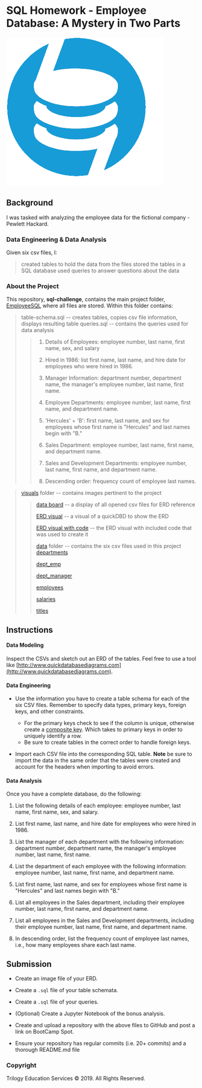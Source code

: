 # SQL Homework - Employee Database: A Mystery in Two Parts

![sql.png](EmployeeSQL/visuals/sql_hp.PNG)
 
## Background

I was tasked with analyzing the employee data for the fictional company - Pewlett Hackard. 

### Data Engineering & Data Analysis
Given six csv files, I:
> created tables to hold the data from the files
> stored the tables in a SQL database
> used queries to answer questions about the data

### About the Project

This repository, __sql-challenge__, contains the main project folder, [EmployeeSQL](EmployeeSQL) where all files are stored. Within this folder contains:
> table-schema.sql -- creates tables, copies csv file information, displays resulting table
> queries.sql -- contains the queries used for data analysis
>> 1. Details of Employees: employee number, last name, first name, sex, and salary <p>
>> 2. Hired in 1986: list first name, last name, and hire date for employees who were hired in 1986. <p>
>> 3. Manager Information: department number, department name, the manager's employee number, last name, first name. <p>
>> 4. Employee Departments: employee number, last name, first name, and department name. <p>
>> 5. 'Hercules' + 'B': first name, last name, and sex for employees whose first name is "Hercules" and last names begin with "B." <p>
>> 6. Sales Department: employee number, last name, first name, and department name. <p>
>> 7. Sales and Development Departments: employee number, last name, first name, and department name. <p>
>> 8. Descending order: frequency count of employee last names. <p>

> [visuals](EmployeeSQL/visuals) folder -- contains images pertinent to the project
>> [data board](EmployeeSQL/visuals/data-board.PNG) -- a display of all opened csv files for ERD reference <p>
>> [ERD visual](EmployeeSQL/visuals/erd-visual.PNG) -- a visual of a quickDBD to show the ERD  <p>
>> [ERD visual with code](EmployeeSQL/visuals/erd-visual-code.PNG) -- the ERD visual with included code that was used to create it <p>
> [data](EmployeeSQL/data) folder --  contains the six csv files used in this project
>> [departments](EmployeeSQL/data/departments.csv) <p>
>> [dept_emp](EmployeeSQL/data/dept_emp.csv) <p>
>> [dept_manager](EmployeeSQL/data/dept_manager.csv) <p>
>> [employees](EmployeeSQL/data/employees.csv) <p>
>> [salaries](EmployeeSQL/data/salaries.csv) <p>
>> [titles](EmployeeSQL/data/titles.csv) <p>



## Instructions

#### Data Modeling

Inspect the CSVs and sketch out an ERD of the tables. Feel free to use a tool like [http://www.quickdatabasediagrams.com](http://www.quickdatabasediagrams.com).

#### Data Engineering

* Use the information you have to create a table schema for each of the six CSV files. Remember to specify data types, primary keys, foreign keys, and other constraints.

  * For the primary keys check to see if the column is unique, otherwise create a [composite key](https://en.wikipedia.org/wiki/Compound_key). Which takes to primary keys in order to uniquely identify a row.
  * Be sure to create tables in the correct order to handle foreign keys.

* Import each CSV file into the corresponding SQL table. **Note** be sure to import the data in the same order that the tables were created and account for the headers when importing to avoid errors.

#### Data Analysis

Once you have a complete database, do the following:

1. List the following details of each employee: employee number, last name, first name, sex, and salary.

2. List first name, last name, and hire date for employees who were hired in 1986.

3. List the manager of each department with the following information: department number, department name, the manager's employee number, last name, first name.

4. List the department of each employee with the following information: employee number, last name, first name, and department name.

5. List first name, last name, and sex for employees whose first name is "Hercules" and last names begin with "B."

6. List all employees in the Sales department, including their employee number, last name, first name, and department name.

7. List all employees in the Sales and Development departments, including their employee number, last name, first name, and department name.

8. In descending order, list the frequency count of employee last names, i.e., how many employees share each last name.

## Submission

* Create an image file of your ERD.

* Create a `.sql` file of your table schemata.

* Create a `.sql` file of your queries.

* (Optional) Create a Jupyter Notebook of the bonus analysis.

* Create and upload a repository with the above files to GitHub and post a link on BootCamp Spot.

* Ensure your repository has regular commits (i.e. 20+ commits) and a thorough README.md file

### Copyright

Trilogy Education Services © 2019. All Rights Reserved.

